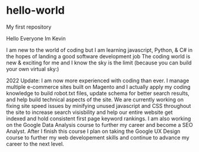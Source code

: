 # hello-world
My first repository 

Hello Everyone Im Kevin

I am new to the world of coding but I am learning javascript, Python, & C# in the hopes of landing a good software development job
The coding world is new & exciting for me and I know the sky is the limit (because you can build your own virtual sky:)


2022 Update:
I am now more experienced with coding than ever. I manage multiple e-commerce sites built on Magento and I actually apply my coding knowledge to build robot.txt files, update schema for better search results, and help build technical aspects of the site. We are currently working on fixing site speed issues by minifying unused javascript and CSS throughout the site to increase search visisbility and help our entire website get indexed and hold consistent first page keyword rankings.
I am also working on the Google Data Analysis course to further my career and become a SEO Analyst. After I finish this course I plan on taking the Google UX Design course to further my web developement skills and continue to advance my career to the next level.
